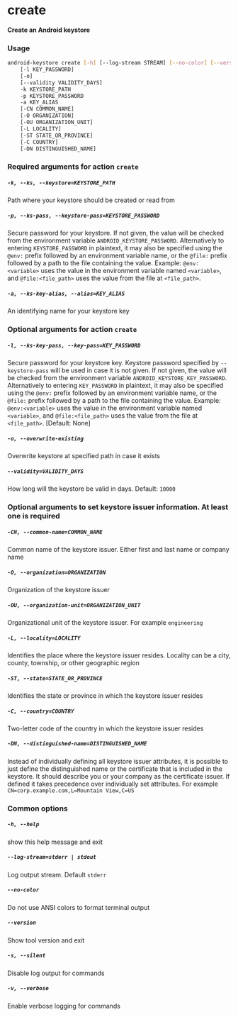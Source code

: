 
create
======


**Create an Android keystore**
### Usage
```bash
android-keystore create [-h] [--log-stream STREAM] [--no-color] [--version] [-s] [-v]
    [-l KEY_PASSWORD]
    [-o]
    [--validity VALIDITY_DAYS]
    -k KEYSTORE_PATH
    -p KEYSTORE_PASSWORD
    -a KEY_ALIAS
    [-CN COMMON_NAME]
    [-O ORGANIZATION]
    [-OU ORGANIZATION_UNIT]
    [-L LOCALITY]
    [-ST STATE_OR_PROVINCE]
    [-C COUNTRY]
    [-DN DISTINGUISHED_NAME]
```
### Required arguments for action `create`

##### `-k, --ks, --keystore=KEYSTORE_PATH`


Path where your keystore should be created or read from
##### `-p, --ks-pass, --keystore-pass=KEYSTORE_PASSWORD`


Secure password for your keystore. If not given, the value will be checked from the environment variable `ANDROID_KEYSTORE_PASSWORD`. Alternatively to entering `KEYSTORE_PASSWORD` in plaintext, it may also be specified using the `@env:` prefix followed by an environment variable name, or the `@file:` prefix followed by a path to the file containing the value. Example: `@env:<variable>` uses the value in the environment variable named `<variable>`, and `@file:<file_path>` uses the value from the file at `<file_path>`.
##### `-a, --ks-key-alias, --alias=KEY_ALIAS`


An identifying name for your keystore key
### Optional arguments for action `create`

##### `-l, --ks-key-pass, --key-pass=KEY_PASSWORD`


Secure password for your keystore key. Keystore password specified by `--keystore-pass` will be used in case it is not given. If not given, the value will be checked from the environment variable `ANDROID_KEYSTORE_KEY_PASSWORD`. Alternatively to entering `KEY_PASSWORD` in plaintext, it may also be specified using the `@env:` prefix followed by an environment variable name, or the `@file:` prefix followed by a path to the file containing the value. Example: `@env:<variable>` uses the value in the environment variable named `<variable>`, and `@file:<file_path>` uses the value from the file at `<file_path>`. [Default: None]
##### `-o, --overwrite-existing`


Overwrite keystore at specified path in case it exists
##### `--validity=VALIDITY_DAYS`


How long will the keystore be valid in days. Default:&nbsp;`10000`
### Optional arguments to set keystore issuer information. At least one is required

##### `-CN, --common-name=COMMON_NAME`


Common name of the keystore issuer. Either first and last name or company name
##### `-O, --organization=ORGANIZATION`


Organization of the keystore issuer
##### `-OU, --organization-unit=ORGANIZATION_UNIT`


Organizational unit of the keystore issuer. For example `engineering`
##### `-L, --locality=LOCALITY`


Identifies the place where the keystore issuer resides. Locality can be a city, county, township, or other geographic region
##### `-ST, --state=STATE_OR_PROVINCE`


Identifies the state or province in which the keystore issuer resides
##### `-C, --country=COUNTRY`


Two-letter code of the country in which the keystore issuer resides
##### `-DN, --distinguished-name=DISTINGUISHED_NAME`


Instead of individually defining all keystore issuer attributes, it is possible to just define the distinguished name or the certificate that is included in the keystore. It should describe you or your company as the certificate issuer. If defined it takes precedence over individually set attributes. For example `CN=corp.example.com,L=Mountain View,C=US`
### Common options

##### `-h, --help`


show this help message and exit
##### `--log-stream=stderr | stdout`


Log output stream. Default `stderr`
##### `--no-color`


Do not use ANSI colors to format terminal output
##### `--version`


Show tool version and exit
##### `-s, --silent`


Disable log output for commands
##### `-v, --verbose`


Enable verbose logging for commands
